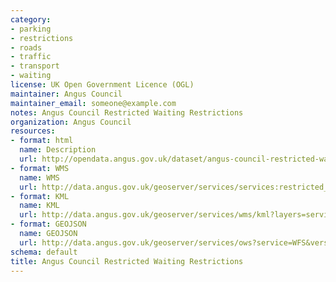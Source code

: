 ```yaml
---
category:
- parking
- restrictions
- roads
- traffic
- transport
- waiting
license: UK Open Government Licence (OGL)
maintainer: Angus Council
maintainer_email: someone@example.com
notes: Angus Council Restricted Waiting Restrictions
organization: Angus Council
resources:
- format: html
  name: Description
  url: http://opendata.angus.gov.uk/dataset/angus-council-restricted-waiting-restrictions
- format: WMS
  name: WMS
  url: http://data.angus.gov.uk/geoserver/services/services:restricted_waiting/wms?
- format: KML
  name: KML
  url: http://data.angus.gov.uk/geoserver/services/wms/kml?layers=services:restricted_waiting&mode=download
- format: GEOJSON
  name: GEOJSON
  url: http://data.angus.gov.uk/geoserver/services/ows?service=WFS&version=1.0.0&request=GetFeature&typeName=services:restricted_waiting&outputFormat=application%2Fjson&srsName=EPSG:3857
schema: default
title: Angus Council Restricted Waiting Restrictions
---
```

